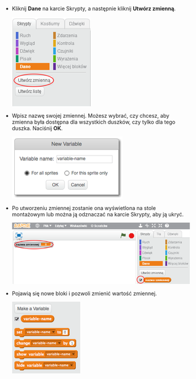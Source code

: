 + Kliknij **Dane** na karcie Skrypty, a następnie kliknij **Utwórz zmienną**.
    
    ![Bloki danych](images/data-blocks.png)

+ Wpisz nazwę swojej zmiennej. Możesz wybrać, czy chcesz, aby zmienna była dostępna dla wszystkich duszków, czy tylko dla tego duszka. Naciśnij **OK**.
    
    ![Utwórz zmienną](images/create-variable.png)

+ Po utworzeniu zmiennej zostanie ona wyświetlona na stole montażowym lub można ją odznaczać na karcie Skrypty, aby ją ukryć.
    
    ![Bloki zmiennej](images/variable-show.png)

+ Pojawią się nowe bloki i pozwoli zmienić wartość zmiennej.
    
    ![Bloki zmiennej](images/variable-blocks.png)